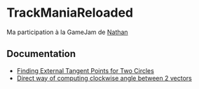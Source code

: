 # TrackManiaReloaded
Ma participation à la GameJam de [Nathan](https://github.com/NathanRoyer)

## Documentation
-   [Finding External Tangent Points for Two Circles](https://gieseanw.wordpress.com/2012/09/12/finding-external-tangent-points-for-two-circles/)
-   [Direct way of computing clockwise angle between 2 vectors](https://stackoverflow.com/questions/14066933/direct-way-of-computing-clockwise-angle-between-2-vectors)
